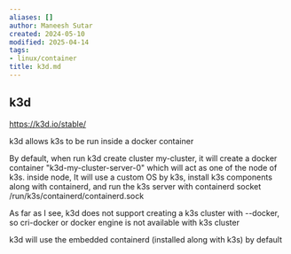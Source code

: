 ```yaml
---
aliases: []
author: Maneesh Sutar
created: 2024-05-10
modified: 2025-04-14
tags:
- linux/container
title: k3d.md
---
```


## k3d

<https://k3d.io/stable/>

k3d allows k3s to be run inside a docker container

By default, when run k3d create cluster my-cluster, it will create a docker container "k3d-my-cluster-server-0" which will act as one of the node of k3s. inside node, It will use a custom OS by k3s, install k3s components along with containerd, and run the k3s server with containerd socket /run/k3s/containerd/containerd.sock

As far as I see, k3d does not support creating a k3s cluster with --docker, so cri-docker or docker engine is not available with k3s cluster

k3d will use the embedded containerd (installed along with k3s) by default
